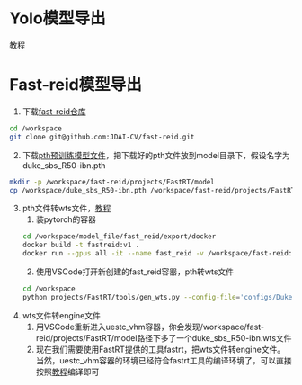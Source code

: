 # Yolo模型导出
[教程](https://blog.csdn.net/m0_72734364/article/details/128758544)
# Fast-reid模型导出
1. 下载[fast-reid仓库](https://github.com/JDAI-CV/fast-reid)
```bash
cd /workspace
git clone git@github.com:JDAI-CV/fast-reid.git
```
2. 下载[pth预训练模型文件](https://github.com/JDAI-CV/fast-reid/blob/master/MODEL_ZOO.md)，把下载好的pth文件放到model目录下，假设名字为duke_sbs_R50-ibn.pth
```bash
mkdir -p /workspace/fast-reid/projects/FastRT/model
cp /workspace/duke_sbs_R50-ibn.pth /workspace/fast-reid/projects/FastRT/model
```
3. pth文件转wts文件，[教程](https://github.com/JDAI-CV/fast-reid/blob/master/projects/FastRT/tools/How_to_Generate.md)
   1. 装pytorch的容器
   ```bash
   cd /workspace/model_file/fast_reid/export/docker
   docker build -t fastreid:v1 .
   docker run --gpus all -it --name fast_reid -v /workspace/fast-reid:/workspace -d fastreid:v1
   ```
   2. 使用VSCode打开新创建的fast_reid容器，pth转wts文件
   ```bash
   cd /workspace
   python projects/FastRT/tools/gen_wts.py --config-file='configs/DukeMTMC/sbs_R50-ibn.yml' --verify --show_model --wts_path='projects/FastRT/model/duke_sbs_R50-ibn.wts' MODEL.WEIGHTS 'projects/FastRT/model/duke_sbs_R50-ibn.pth'  MODEL.DEVICE "cuda:0"
   ```
4. wts文件转engine文件
   1. 用VSCode重新进入uestc_vhm容器，你会发现/workspace/fast-reid/projects/FastRT/model路径下多了一个duke_sbs_R50-ibn.wts文件
   2. 现在我们需要使用FastRT提供的工具fastrt，把wts文件转engine文件。当然，uestc_vhm容器的环境已经符合fastrt工具的编译环境了，可以直接按照[教程](https://github.com/JDAI-CV/fast-reid/blob/master/projects/FastRT/README.md)编译即可
